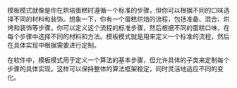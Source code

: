 模板模式就像是你在烘培蛋糕时遵循一个标准的步骤，但你可以根据不同的口味选择不同的材料和装饰。想象一下，你有一个蛋糕烘焙的流程，包括准备、混合、烘烤和装饰等步骤。你可以定义这个流程的标准步骤，然后根据不同的蛋糕口味，在每个步骤中选择不同的材料和方法。模板模式就是用来定义一个标准的流程，然后在具体实现中根据需要进行定制。

在软件中，模板模式用于定义一个算法的基本步骤，但允许具体的子类来定制每个步骤的具体实现。这样可以保持整体的算法框架稳定，同时灵活地适应不同的变化。